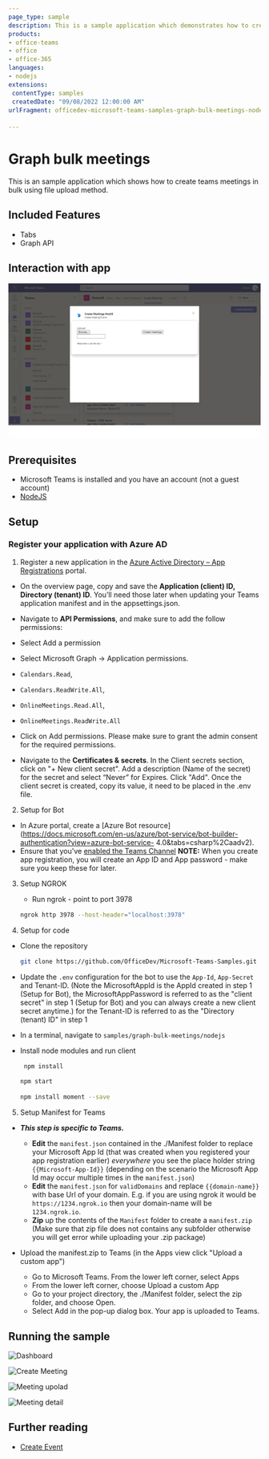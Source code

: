 ```yaml
---
page_type: sample
description: This is a sample application which demonstrates how to create meeting in bulk on Teams calendar through teams tab.
products:
- office-teams
- office
- office-365
languages:
- nodejs
extensions:
 contentType: samples
 createdDate: "09/08/2022 12:00:00 AM"
urlFragment: officedev-microsoft-teams-samples-graph-bulk-meetings-nodejs.

---
```


# Graph bulk meetings

This is an sample application which shows how to create teams meetings in bulk using file upload method.

## Included Features
* Tabs
* Graph API

## Interaction with app

![Bulk Meeting Gif](Images/BulkMeeting.gif)

## Prerequisites

- Microsoft Teams is installed and you have an account (not a guest account)
-  [NodeJS](https://nodejs.org/en/)

## Setup

### Register your application with Azure AD

1. Register a new application in the [Azure Active Directory – App Registrations](https://go.microsoft.com/fwlink/?linkid=2083908) portal.
  - On the overview page, copy and save the **Application (client) ID, Directory (tenant) ID**. You’ll need those later when updating your Teams application manifest and in the appsettings.json.
  - Navigate to **API Permissions**, and make sure to add the follow permissions:
  - Select Add a permission
  - Select Microsoft Graph -> Application permissions.
   - `Calendars.Read`,
   - `Calendars.ReadWrite.All`,
   - `OnlineMeetings.Read.All`,
   - `OnlineMeetings.ReadWrite.All`

  -  Click on Add permissions. Please make sure to grant the admin consent for the required permissions.

  -  Navigate to the **Certificates & secrets**. In the Client secrets section, click on "+ New client secret". Add a description (Name of the secret) for the secret and select “Never” for Expires. Click "Add". Once the client secret is created, copy its value, it need to be placed in the .env file.


 2. Setup for Bot
   - In Azure portal, create a [Azure Bot resource](https://docs.microsoft.com/en-us/azure/bot-service/bot-builder-authentication?view=azure-bot-service-  4.0&tabs=csharp%2Caadv2).
  - Ensure that you've [enabled the Teams Channel](https://docs.microsoft.com/en-us/azure/bot-service/channel-connect-teams?view=azure-bot-service-4.0)
  **NOTE:** When you create app registration, you will create an App ID and App password - make sure you keep these for later.

3. Setup NGROK
   - Run ngrok - point to port 3978

    ```bash
    ngrok http 3978 --host-header="localhost:3978"
    ```
4. Setup for code

  - Clone the repository

    ```bash
    git clone https://github.com/OfficeDev/Microsoft-Teams-Samples.git
    ```
  - Update the `.env` configuration for the bot to use the `App-Id`, `App-Secret` and Tenant-ID. (Note the MicrosoftAppId is the AppId created in step 1 (Setup for Bot), the MicrosoftAppPassword is referred to as the "client secret" in step 1 (Setup for Bot) and you can always create a new client secret anytime.) for the Tenant-ID is referred to as the "Directory (tenant) ID" in step 1
 
 - In a terminal, navigate to `samples/graph-bulk-meetings/nodejs`

 - Install node modules and run client 
   ```bash
    npm install
   ```

     ```bash
     npm start
    ```

    ```bash
   npm install moment --save
   ```
    
5. Setup Manifest for Teams
- __*This step is specific to Teams.*__
    - **Edit** the `manifest.json` contained in the ./Manifest folder to replace your Microsoft App Id (that was created when you registered your app registration earlier) *everywhere* you see the place holder string `{{Microsoft-App-Id}}` (depending on the scenario the Microsoft App Id may occur multiple times in the `manifest.json`)
    - **Edit** the `manifest.json` for `validDomains` and replace `{{domain-name}}` with base Url of your domain. E.g. if you are using ngrok it would be `https://1234.ngrok.io` then your domain-name will be `1234.ngrok.io`.
    - **Zip** up the contents of the `Manifest` folder to create a `manifest.zip` (Make sure that zip file does not contains any subfolder otherwise you will get error while uploading your .zip package)

- Upload the manifest.zip to Teams (in the Apps view click "Upload a custom app")
   - Go to Microsoft Teams. From the lower left corner, select Apps
   - From the lower left corner, choose Upload a custom App
   - Go to your project directory, the ./Manifest folder, select the zip folder, and choose Open.
   - Select Add in the pop-up dialog box. Your app is uploaded to Teams.

## Running the sample

![Dashboard](Images/Dashboard.png)

![Create Meeting](Images/CreateMeeting.png)

![Meeting upolad](Images/MeetingDetailUpload.png)

![Meeting detail](Images/MeetingDetail.png)


## Further reading
- [Create Event](https://docs.microsoft.com/en-us/graph/api/user-post-events?view=graph-rest-1.0&tabs=javascript)
